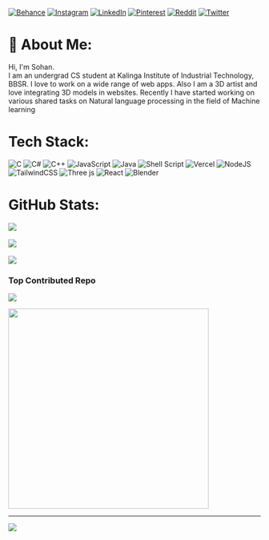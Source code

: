 
[![Behance](https://img.shields.io/badge/Behance-1769ff?logo=behance&logoColor=white)](https://behance.net/itsmesohan) [![Instagram](https://img.shields.io/badge/Instagram-%23E4405F.svg?logo=Instagram&logoColor=white)](https://instagram.com/sohxnnn.exe) [![LinkedIn](https://img.shields.io/badge/LinkedIn-%230077B5.svg?logo=linkedin&logoColor=white)](https://www.linkedin.com/in/sohan-c-44736a245/) [![Pinterest](https://img.shields.io/badge/Pinterest-%23E60023.svg?logo=Pinterest&logoColor=white)](https://pinterest.com/VRTX3D) [![Reddit](https://img.shields.io/badge/Reddit-%23FF4500.svg?logo=Reddit&logoColor=white)](https://reddit.com/user/Sohxn) [![Twitter](https://img.shields.io/badge/Twitter-%231DA1F2.svg?logo=Twitter&logoColor=white)](https://twitter.com/sohxnnn) 


# 💫 About Me:
Hi, I'm Sohan.<br>I am an undergrad CS student at Kalinga Institute of Industrial Technology, BBSR. I love to work on a wide range of web apps. Also I am a 3D artist and love integrating 3D models in websites. Recently I have started working on various shared tasks on Natural language processing in the field of Machine learning



# Tech Stack:
![C](https://img.shields.io/badge/c-%2300599C.svg?style=for-the-badge&logo=c&logoColor=white) ![C#](https://img.shields.io/badge/c%23-%23239120.svg?style=for-the-badge&logo=csharp&logoColor=white) ![C++](https://img.shields.io/badge/c++-%2300599C.svg?style=for-the-badge&logo=c%2B%2B&logoColor=white) ![JavaScript](https://img.shields.io/badge/javascript-%23323330.svg?style=for-the-badge&logo=javascript&logoColor=%23F7DF1E) ![Java](https://img.shields.io/badge/java-%23ED8B00.svg?style=for-the-badge&logo=openjdk&logoColor=white) ![Shell Script](https://img.shields.io/badge/shell_script-%23121011.svg?style=for-the-badge&logo=gnu-bash&logoColor=white) ![Vercel](https://img.shields.io/badge/vercel-%23000000.svg?style=for-the-badge&logo=vercel&logoColor=white) ![NodeJS](https://img.shields.io/badge/node.js-6DA55F?style=for-the-badge&logo=node.js&logoColor=white) ![TailwindCSS](https://img.shields.io/badge/tailwindcss-%2338B2AC.svg?style=for-the-badge&logo=tailwind-css&logoColor=white) ![Three js](https://img.shields.io/badge/threejs-black?style=for-the-badge&logo=three.js&logoColor=white) ![React](https://img.shields.io/badge/react-%2320232a.svg?style=for-the-badge&logo=react&logoColor=%2361DAFB) ![Blender](https://img.shields.io/badge/blender-%23F5792A.svg?style=for-the-badge&logo=blender&logoColor=white)
# GitHub Stats:
![](https://github-readme-stats.vercel.app/api?username=Sohxn&theme=tokyonight&hide_border=false&include_all_commits=false&count_private=false)<br/><br/>
![](https://github-readme-streak-stats.herokuapp.com/?user=Sohxn&theme=tokyonight&hide_border=false)<br/><br/>
![](https://github-readme-stats.vercel.app/api/top-langs/?username=Sohxn&theme=tokyonight&hide_border=false&include_all_commits=false&count_private=false&layout=compact)

### Top Contributed Repo
![](https://github-contributor-stats.vercel.app/api?username=Sohxn&limit=5&theme=tokyonight&combine_all_yearly_contributions=true)


<img src='https://randommeme-five.vercel.app/' style="height: 400px;"/>

---
[![](https://visitcount.itsvg.in/api?id=Sohxn&icon=0&color=0)](https://visitcount.itsvg.in)

<!-- Proudly created with GPRM ( https://gprm.itsvg.in ) -->
